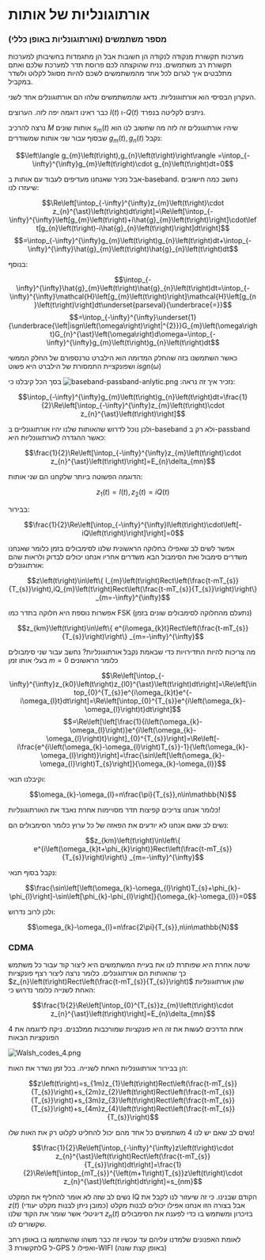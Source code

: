 # אורתוגונליות של אותות

### מספר משתמשים (ואורתוגונליות באופן כללי)
מערכות תקשורת מנקודה לנקודה הן חשובות אבל הן מתגמדות בחשיבותן
למערכות תקשורת רב משתמשים. נניח שהוקצתה לכם פרוסת תדר למערכת שלכם ואתם מתלבטים
איך לגרום לכל אחד מהמשתמשים לשכם להיות מסוגל לקלוט ולשדר במקביל.

העקרון הבסיסי הוא אורתוגונליות. נדאג שהמשתמשים שלהו הם אורתוגונלים
אחד לשני.

כבר ראינו דוגמה יפה לזה. הערוצים $I\left(t\right)$ ו-$Q\left(t\right)$ ניתנים
לקליטה בנפרד.

נרצה להרכיב $M$ אותות שונים $s_{m}\left(t\right)$ שיהיו אורתוגונלים זה לזה
מה שחשוב לנו הוא שבסוף עבור שני אותות שמשודרים $g_{m}\left(t\right),g_{n}\left(t\right)$ נקבל:

$$\left\langle g_{m}\left(t\right),g_{n}\left(t\right)\right\rangle =\intop_{-\infty}^{\infty}g_{m}\left(t\right)\cdot g_{n}\left(t\right)dt=0$$

אבל נזכיר שאנחנו מעדיפים לעבוד עם אותות ב-baseband. נחשב כמה חישובים שיעזרו לנו:

$$\Re\left[\intop_{-\infty}^{\infty}z_{m}\left(t\right)\cdot z_{n}^{\ast}\left(t\right)dt\right]=\Re\left[\intop_{-\infty}^{\infty}\left[g_{m}\left(t\right)+i\hat{g}_{m}\left(t\right)\right]\cdot\left[g_{n}\left(t\right)-i\hat{g}_{n}\left(t\right)\right]dt\right]$$
$$=\intop_{-\infty}^{\infty}g_{m}\left(t\right)g_{n}\left(t\right)dt+\intop_{-\infty}^{\infty}\hat{g}_{m}\left(t\right)\hat{g}_{n}\left(t\right)dt$$

בנוסף:

$$\intop_{-\infty}^{\infty}\hat{g}_{m}\left(t\right)\hat{g}_{n}\left(t\right)dt=\intop_{-\infty}^{\infty}\mathcal{H}\left[g_{m}\left(t\right)\right]\mathcal{H}\left[g_{n}\left(t\right)\right]dt\underset{parseval}{\underbrace{=}}$$
$$=\intop_{-\infty}^{\infty}\underset{1}{\underbrace{\left|isgn\left(\omega\right)\right|^{2}}}G_{m}\left(\omega\right)G_{n}^{\ast}\left(\omega\right)d\omega=\intop_{-\infty}^{\infty}g_{m}\left(t\right)g_{n}\left(t\right)dt$$

כאשר השתמשנו בזה שהחלק המדומה הוא הילברט טרנספורם של החלק הממשי ושפונקציית התמסורת של הילברט היא פשוט $isgn\left(\omega\right)$

נזכיר איך זה נראה:
![baseband-passband-anlytic.png](images/baseband-passband-anlytic.png)
בסך הכל קיבלנו כי:

$$\intop_{-\infty}^{\infty}g_{m}\left(t\right)g_{n}\left(t\right)dt=\frac{1}{2}\Re\left[\intop_{-\infty}^{\infty}z_{m}\left(t\right)\cdot z_{n}^{\ast}\left(t\right)\right]$$

ולכן נוכל לדרוש שהאותות שלנו יהיו אורתוגונליים ב-baseband ולא רק ב-passband כאשר ההגדרה לאורתוגונליות היא:

$$\frac{1}{2}\Re\left[\intop_{-\infty}^{\infty}z_{m}\left(t\right)\cdot z_{n}^{\ast}\left(t\right)\right]=E_{n}\delta_{mn}$$

הדוגמה הפשוטה ביותר שלקחנו הם שני אותות:

$$z_{1}\left(t\right)=I\left(t\right),z_{2}\left(t\right)=iQ\left(t\right)$$

בבירור:

$$\frac{1}{2}\Re\left[\intop_{-\infty}^{\infty}I\left(t\right)\cdot\left[-iQ\left(t\right)\right]\right]=0$$

אפשר לשים לב שאפילו בחלוקה הראשונית שלנו לסימבולים בזמן כלומר שאנחנו משדרים סימבול
ואת הסימבול הבא משדרים אחריו אנחנו יכולים לבדוק ולראות שהם אורתוגונלים:

$$z\left(t\right)\in\left\{ I_{m}\left(t\right)Rect\left(\frac{t-mT_{s}}{T_{s}}\right),iQ_{m}\left(t\right)Rect\left(\frac{t-mT_{s}}{T_{s}}\right)\right\} _{m=-\infty}^{\infty}$$

אפשרות נוספת היא חלוקה בתדר כמו FSK (נתעלם מהחלוקה לסימבולים שונים בזמן)

$$z_{km}\left(t\right)\in\left\{ e^{i\omega_{k}t}Rect\left(\frac{t-mT_{s}}{T_{s}}\right)\right\} _{m=-\infty}^{\infty}$$

מה צריכות להיות התדירויות כדי שבאמת נקבל אורתוגונליות? נחשב עבור שני סימבולים בעלי אותו זמן $m=0$ כלומר הראשונים

$$\Re\left[\intop_{-\infty}^{\infty}z_{k0}\left(t\right)z_{l0}^{\ast}\left(t\right)dt\right]=\Re\left[\intop_{0}^{T_{s}}e^{i\omega_{k}t}e^{-i\omega_{l}t}dt\right]=\Re\left[\intop_{0}^{T_{s}}e^{i\left(\omega_{k}-\omega_{l}\right)t}dt\right]$$
$$=\Re\left[\left[\frac{1}{i\left(\omega_{k}-\omega_{l}\right)}e^{i\left(\omega_{k}-\omega_{l}\right)t}\right]_{0}^{T_{s}}\right]=\Re\left[-i\frac{e^{i\left(\omega_{k}-\omega_{l}\right)T_{s}}-1}{\left(\omega_{k}-\omega_{l}\right)}\right]=\frac{\sin\left[\left(\omega_{k}-\omega_{l}\right)T_{s}\right]}{\omega_{k}-\omega_{l}}$$

וקיבלנו תנאי:

$$\omega_{k}-\omega_{l}=n\frac{\pi}{T_{s}},n\in\mathbb{N}$$

כלומר אנחנו צריכים קפיצות תדר מסויימות אחרת נאבד את האורתוגונליות!

נשים לב שאם אנחנו לא יודעים את הפאזה של כל ערוץ כלומר הסימבולים הם:

$$z_{km}\left(t\right)\in\left\{ e^{i\left(\omega_{k}t+\phi_{k}\right)}Rect\left(\frac{t-mT_{s}}{T_{s}}\right)\right\} _{m=-\infty}^{\infty}$$

נקבל בסוף תנאי:

$$\frac{\sin\left[\left(\omega_{k}-\omega_{l}\right)T_{s}+\phi_{k}-\phi_{l}\right]-\sin\left[\phi_{k}-\phi_{l}\right]}{\omega_{k}-\omega_{l}}=0$$

ולכן לרוב נדרוש:

$$\omega_{k}-\omega_{l}=n\frac{2\pi}{T_{s}},n\in\mathbb{N}$$

### CDMA

שיטה אחרת היא שפותרת לנו את בעיית המשתמשים היא ליצור קוד עבור כל משתמש כך שהאותות
הם אורתוגונלים. כלומר נרצה ליצור רצף פונקציות $z_{n}\left(t\right)Rect\left(\frac{t-mT_{s}}{T_{s}}\right)$ שהן אורתוגונליות האחת לשנייה
כלומר נדרוש כי:

$$\frac{1}{2}\Re\left[\intop_{0}^{T_{s}}z_{m}\left(t\right)\cdot z_{n}^{\ast}\left(t\right)\right]=E_{n}\delta_{mn}$$

אחת הדרכים לעשות את זה היא פונקציות שמורכבות ממלבנים. ניקח לדוגמה את 4 הפונקציות הבאות

![Walsh_codes_4.png](images/Walsh_codes_4.png)

הן בבירור אורתוגונליות האחת לשנייה. בכל זמן נשדר את האות:

$$z\left(t\right)=s_{1m}z_{1}\left(t\right)Rect\left(\frac{t-mT_{s}}{T_{s}}\right)+s_{2m}z_{2}\left(t\right)Rect\left(\frac{t-mT_{s}}{T_{s}}\right)+s_{3m}z_{3}\left(t\right)Rect\left(\frac{t-mT_{s}}{T_{s}}\right)+s_{4m}z_{4}\left(t\right)Rect\left(\frac{t-mT_{s}}{T_{s}}\right)$$

נשים לב שאם יש לנו 4 משתמשים כל אחד מהם יכול להחליט לקלוט רק את האות שלו!

$$\frac{1}{2}\Re\left[\intop_{-\infty}^{\infty}z\left(t\right)\cdot z_{n}^{\ast}\left(t\right)Rect\left(\frac{t-mT_{s}}{T_{s}}\right)dt\right]=\frac{1}{2}\Re\left[\intop_{mT_{s}}^{\left(m+1\right)T_{s}}z\left(t\right)\cdot z_{n}^{\ast}\left(t\right)dt\right]=s_{nm}$$

נשים לב שזה לא אומר להחליף את המקלט IQ הקודם שבנינו. כי זה שיעזור לנו לקבל את $z\left(t\right)$
(כמובן ניתן לבנות מקלט יעודי) אבל בצורה הזו אנחנו אפילו יכולים לבנות מקלט דיגיטלי
אשר שומר את הקוד שלנו $z_{n}\left(t\right)$ בזיכרון ומשתמש בו כדי לפענח את
הסימבולים שקשורים לנו.

לאומת האפנונים שלמדנו עליהם עד עכשיו זה כבר משהו שהשתמשו בו
באופן רחב לתקשורת 3G ל-GPS ואפילו ל-WIFI (באופן קצת שונה)